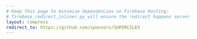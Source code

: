 ```yaml
---
# Keep this page to minimize dependencies on Firebase Hosting:
# firebase_redirect_inliner.py will ensure the redirect happens server-side.
layout: compress
redirect_to: https://github.com/sponsors/SUPERCILEX
---
```

